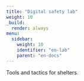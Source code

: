 ```yaml
---
title: "Digital safety lab"
weight: 10
_build:
  render: always
menu:
  sidebar:
    weight: 10
    identifier: "en-lab"
    parent: "en-docs"
---
```

Tools and tactics for shelters.